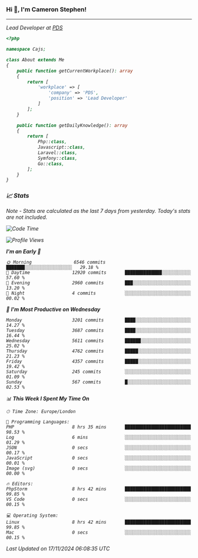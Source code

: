 ### Hi 👋, I'm Cameron Stephen!
<hr>
<p><em>Lead Developer at <a href="https://prindatasolutions.co.uk">PDS</a></p>


```php
<?php

namespace Cajs;

class About extends Me
{
    public function getCurrentWorkplace(): array
    {
        return [
            'workplace' => [
                'company' => 'PDS',
                'position' => 'Lead Developer'
            ]
        ];
    }

    public function getDailyKnowledge(): array
    {
        return [
            Php::class,
            Javascript::class,
            Laravel::class,
            Symfony::class,
            Go::class,
        ];
    }
}
```

### 📈 Stats
<p><em>Note - Stats are calculated as the last 7 days from yesterday. Today's stats are not included.</em></p>


<!--START_SECTION:waka-->
![Code Time](http://img.shields.io/badge/Code%20Time-4%2C053%20hrs%2042%20mins-blue)

![Profile Views](http://img.shields.io/badge/Profile%20Views-0-blue)

**I'm an Early 🐤** 

```text
🌞 Morning                6546 commits        ███████░░░░░░░░░░░░░░░░░░   29.18 % 
🌆 Daytime                12920 commits       ██████████████░░░░░░░░░░░   57.60 % 
🌃 Evening                2960 commits        ███░░░░░░░░░░░░░░░░░░░░░░   13.20 % 
🌙 Night                  4 commits           ░░░░░░░░░░░░░░░░░░░░░░░░░   00.02 % 
```
📅 **I'm Most Productive on Wednesday** 

```text
Monday                   3201 commits        ████░░░░░░░░░░░░░░░░░░░░░   14.27 % 
Tuesday                  3687 commits        ████░░░░░░░░░░░░░░░░░░░░░   16.44 % 
Wednesday                5611 commits        ██████░░░░░░░░░░░░░░░░░░░   25.02 % 
Thursday                 4762 commits        █████░░░░░░░░░░░░░░░░░░░░   21.23 % 
Friday                   4357 commits        █████░░░░░░░░░░░░░░░░░░░░   19.42 % 
Saturday                 245 commits         ░░░░░░░░░░░░░░░░░░░░░░░░░   01.09 % 
Sunday                   567 commits         █░░░░░░░░░░░░░░░░░░░░░░░░   02.53 % 
```


📊 **This Week I Spent My Time On** 

```text
🕑︎ Time Zone: Europe/London

💬 Programming Languages: 
PHP                      8 hrs 35 mins       █████████████████████████   98.53 % 
Log                      6 mins              ░░░░░░░░░░░░░░░░░░░░░░░░░   01.29 % 
JSON                     0 secs              ░░░░░░░░░░░░░░░░░░░░░░░░░   00.17 % 
JavaScript               0 secs              ░░░░░░░░░░░░░░░░░░░░░░░░░   00.01 % 
Image (svg)              0 secs              ░░░░░░░░░░░░░░░░░░░░░░░░░   00.00 % 

🔥 Editors: 
PhpStorm                 8 hrs 42 mins       █████████████████████████   99.85 % 
VS Code                  0 secs              ░░░░░░░░░░░░░░░░░░░░░░░░░   00.15 % 

💻 Operating System: 
Linux                    8 hrs 42 mins       █████████████████████████   99.85 % 
Mac                      0 secs              ░░░░░░░░░░░░░░░░░░░░░░░░░   00.15 % 
```


 Last Updated on 17/11/2024 06:08:35 UTC
<!--END_SECTION:waka-->
